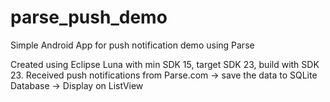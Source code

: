 # parse_push_demo
Simple Android App for push notification demo using Parse

Created using Eclipse Luna with min SDK 15, target SDK 23, build with SDK 23. 
Received push notifications from Parse.com -> save the data to SQLite Database -> Display on ListView
